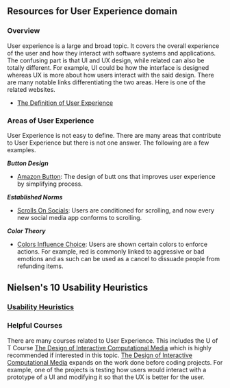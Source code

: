 ## Resources for User Experience domain

### Overview

User experience is a large and broad topic. It covers the overall experience of the user and how they interact with software systems and applications. The confusing part is that UI and UX design, while related can also be totally different. For example, UI could be how the interface is designed whereas UX is more about how users interact with the said design.
There are many notable links differentiating the two areas. Here is one of the related websites.

- [The Definition of User Experience](https://www.nngroup.com/articles/definition-user-experience/)

### Areas of User Experience

User Experience is not easy to define. There are many areas that contribute to User Experience but there is not one answer. The following are a few examples.

___Button Design___ 
- [Amazon Button](https://medium.com/@cccalibour/how-ux-design-makes-a-difference-amazons-continue-button-901618a8b00e): The design of butt
ons that improves user experience by simplifying process.

___Established Norms___
- [Scrolls On Socials](https://forgeandsmith.com/blog/scrolling-vs-clicking-whats-the-preferred-user-experience/): Users are conditioned for scrolling, and now every new social media app conforms to scrolling.

___Color Theory___
- [Colors Influence Choice](https://usabilitygeek.com/colour-user-experience-psychology/#:~:text=Colour%20plays%20a%20crucial%20role,and%20identified%20with%20your%20industry.): Users are shown certain colors to enforce actions. For example, red is commonly linked to aggressive or bad emotions and as such can be used as a cancel to dissuade people from refunding items.

## Nielsen's 10 Usability Heuristics
### [Usability Heuristics](./User_Experience/Usability_Heuristics.md)

### Helpful Courses

There are many courses related to User Experience. This includes the U of T Course [The Design of Interactive Computational Media](https://artsci.calendar.utoronto.ca/course/csc318h1) which is highly recommended if interested in this topic. [The Design of Interactive Computational Media](https://artsci.calendar.utoronto.ca/course/csc318h1) expands on the work done before coding projects. For example, one of the projects is testing how users would interact with a prototype of a UI and modifying it so that the UX is better for the user.
